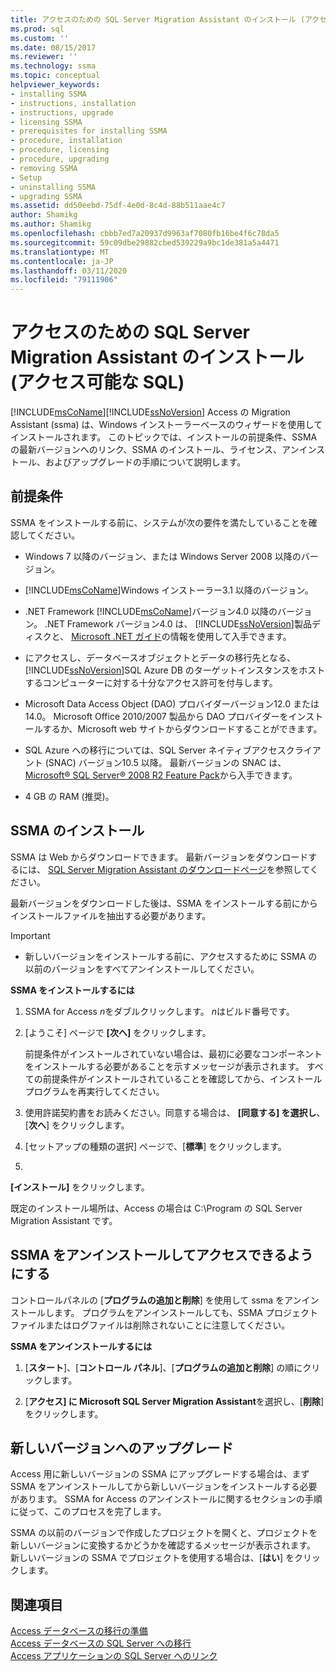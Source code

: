 ```yaml
---
title: アクセスのための SQL Server Migration Assistant のインストール (アクセス可能な SQL) |Microsoft Docs
ms.prod: sql
ms.custom: ''
ms.date: 08/15/2017
ms.reviewer: ''
ms.technology: ssma
ms.topic: conceptual
helpviewer_keywords:
- installing SSMA
- instructions, installation
- instructions, upgrade
- licensing SSMA
- prerequisites for installing SSMA
- procedure, installation
- procedure, licensing
- procedure, upgrading
- removing SSMA
- Setup
- uninstalling SSMA
- upgrading SSMA
ms.assetid: dd50eebd-75df-4e0d-8c4d-88b511aae4c7
author: Shamikg
ms.author: Shamikg
ms.openlocfilehash: cbbb7ed7a20937d9963af7080fb16be4f6c78da5
ms.sourcegitcommit: 59c09dbe29882cbed539229a9bc1de381a5a4471
ms.translationtype: MT
ms.contentlocale: ja-JP
ms.lasthandoff: 03/11/2020
ms.locfileid: "79111906"
---
```

# <a name="installing-sql-server-migration-assistant-for-access-accesstosql"></a>アクセスのための SQL Server Migration Assistant のインストール (アクセス可能な SQL)
[!INCLUDE[msCoName](../../includes/msconame_md.md)][!INCLUDE[ssNoVersion](../../includes/ssnoversion-md.md)] Access の Migration Assistant (ssma) は、Windows インストーラーベースのウィザードを使用してインストールされます。 このトピックでは、インストールの前提条件、SSMA の最新バージョンへのリンク、SSMA のインストール、ライセンス、アンインストール、およびアップグレードの手順について説明します。  
  
## <a name="prerequisites"></a>前提条件  
SSMA をインストールする前に、システムが次の要件を満たしていることを確認してください。  
  
-   Windows 7 以降のバージョン、または Windows Server 2008 以降のバージョン。  
  
-   [!INCLUDE[msCoName](../../includes/msconame_md.md)]Windows インストーラー3.1 以降のバージョン。  
  
-   .NET Framework [!INCLUDE[msCoName](../../includes/msconame_md.md)]バージョン4.0 以降のバージョン。 .NET Framework バージョン4.0 は、 [!INCLUDE[ssNoVersion](../../includes/ssnoversion-md.md)]製品ディスクと、 [Microsoft .NET ガイド](https://docs.microsoft.com/dotnet/framework/)の情報を使用して入手できます。
  
-   にアクセスし、データベースオブジェクトとデータの移行先となる、 [!INCLUDE[ssNoVersion](../../includes/ssnoversion-md.md)]SQL Azure DB のターゲットインスタンスをホストするコンピューターに対する十分なアクセス許可を付与します。  
  
-   Microsoft Data Access Object (DAO) プロバイダーバージョン12.0 または14.0。 Microsoft Office 2010/2007 製品から DAO プロバイダーをインストールするか、Microsoft web サイトからダウンロードすることができます。  
  
-   SQL Azure への移行については、SQL Server ネイティブアクセスクライアント (SNAC) バージョン10.5 以降。 最新バージョンの SNAC は、 [Microsoft® SQL Server® 2008 R2 Feature Pack](https://www.microsoft.com/download/details.aspx?id=44272)から入手できます。  
  
-   4 GB の RAM (推奨)。  
  
## <a name="installing-ssma"></a>SSMA のインストール  
SSMA は Web からダウンロードできます。 最新バージョンをダウンロードするには、 [SQL Server Migration Assistant のダウンロードページ](https://aka.ms/ssmaforaccess)を参照してください。  
  
最新バージョンをダウンロードした後は、SSMA をインストールする前にからインストールファイルを抽出する必要があります。

> [!IMPORTANT]  
> -   新しいバージョンをインストールする前に、アクセスするために SSMA の以前のバージョンをすべてアンインストールしてください。  
  
**SSMA をインストールするには**  
  
1.  SSMA for Access *n*をダブルクリックします。 *n*はビルド番号です。  
  
2.  [ようこそ] ページで **[次へ]** をクリックします。  
  
    前提条件がインストールされていない場合は、最初に必要なコンポーネントをインストールする必要があることを示すメッセージが表示されます。 すべての前提条件がインストールされていることを確認してから、インストールプログラムを再実行してください。  
  
3.  使用許諾契約書をお読みください。同意する場合は、 **[同意する] を選択し**、[**次へ**] をクリックします。  
  
4.  [セットアップの種類の選択] ページで、[**標準**] をクリックします。  
  
5.  
  **[インストール]** をクリックします。  
  
既定のインストール場所は、Access の場合は C:\Program の SQL Server Migration Assistant です。  
  
## <a name="uninstalling-ssma-for-access"></a>SSMA をアンインストールしてアクセスできるようにする  
コントロールパネルの [**プログラムの追加と削除**] を使用して ssma をアンインストールします。 プログラムをアンインストールしても、SSMA プロジェクトファイルまたはログファイルは削除されないことに注意してください。  
  
**SSMA をアンインストールするには**  
  
1.  [**スタート**]、[**コントロール パネル**]、[**プログラムの追加と削除**] の順にクリックします。  
  
2.  [**アクセス] に Microsoft SQL Server Migration Assistant**を選択し、[**削除**] をクリックします。  
  
## <a name="upgrading-to-a-later-version"></a>新しいバージョンへのアップグレード  
Access 用に新しいバージョンの SSMA にアップグレードする場合は、まず SSMA をアンインストールしてから新しいバージョンをインストールする必要があります。 SSMA for Access のアンインストールに関するセクションの手順に従って、このプロセスを完了します。  
  
SSMA の以前のバージョンで作成したプロジェクトを開くと、プロジェクトを新しいバージョンに変換するかどうかを確認するメッセージが表示されます。 新しいバージョンの SSMA でプロジェクトを使用する場合は、[**はい**] をクリックします。  
  
## <a name="see-also"></a>関連項目  
[Access データベースの移行の準備](preparing-access-databases-for-migration-accesstosql.md)  
[Access データベースの SQL Server への移行](migrating-access-databases-to-sql-server-azure-sql-db-accesstosql.md)  
[Access アプリケーションの SQL Server へのリンク](linking-access-applications-to-sql-server-azure-sql-db-accesstosql.md)  
  
